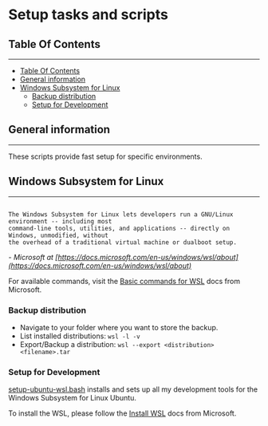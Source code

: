 # Setup tasks and scripts

## Table Of Contents
***
- [Table Of Contents](#table-of-contents)
- [General information](#general-information)
- [Windows Subsystem for Linux](#windows-subsystem-for-linux)
  - [Backup distribution](#backup-distribution)
  - [Setup for Development](#setup-for-development)

## General information
***
These scripts provide fast setup for specific environments.

## Windows Subsystem for Linux
***
```

The Windows Subsystem for Linux lets developers run a GNU/Linux environment -- including most 
command-line tools, utilities, and applications -- directly on Windows, unmodified, without 
the overhead of a traditional virtual machine or dualboot setup.
```
*- Microsoft at [https://docs.microsoft.com/en-us/windows/wsl/about](https://docs.microsoft.com/en-us/windows/wsl/about)*

For available commands, visit the [Basic commands for WSL](https://docs.microsoft.com/en-us/windows/wsl/basic-commands) docs from Microsoft.
### Backup distribution
- Navigate to your folder where you want to store the backup.
- List installed distributions: ``wsl -l -v``
- Export/Backup a distribution: ``wsl --export <distribution> <filename>.tar``

### Setup for Development
[setup-ubuntu-wsl.bash](setup-ubuntu-wsl.bash) installs and sets up all my development tools for the Windows Subsystem for Linux Ubuntu.

To install the WSL, please follow the [Install WSL](https://docs.microsoft.com/en-us/windows/wsl/install) docs from Microsoft.
